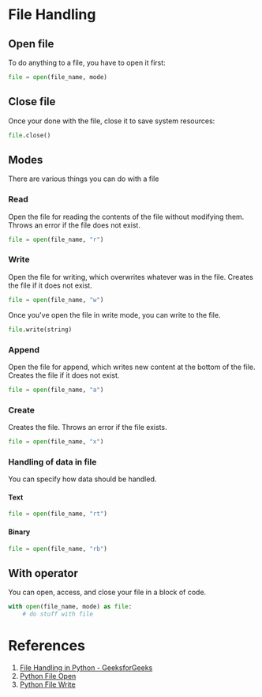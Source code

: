 
# File Handling

## Open file

To do anything to a file, you have to open it first:

```python
file = open(file_name, mode)
```

## Close file

Once your done with the file, close it to save system resources:

```python
file.close()
```

## Modes

There are various things you can do with a file

### Read

Open the file for reading the contents of the file without modifying them. Throws an error if the file does not exist.

```python
file = open(file_name, "r")
```

### Write

Open the file for writing, which overwrites whatever was in the file. Creates the file if it does not exist.

```python
file = open(file_name, "w")
```

Once you've open the file in write mode, you can write to the file.

```python
file.write(string)
```

### Append

Open the file for append, which writes new content at the bottom of the file. Creates the file if it does not exist.

```python
file = open(file_name, "a")
```

### Create

Creates the file. Throws an error if the file exists.

```python
file = open(file_name, "x")
```

### Handling of data in file

You can specify how data should be handled.

#### Text

```python
file = open(file_name, "rt")
```

#### Binary

```python
file = open(file_name, "rb")
```

## With operator

You can open, access, and close your file in a block of code.

```python
with open(file_name, mode) as file:
	# do stuff with file
```



# References

1. [File Handling in Python - GeeksforGeeks](https://www.geeksforgeeks.org/file-handling-python/)
2. [Python File Open](https://www.w3schools.com/python/python_file_handling.asp)
3. [Python File Write](https://www.w3schools.com/python/python_file_write.asp)